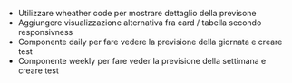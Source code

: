 - Utilizzare wheather code per mostrare dettaglio della previsone
- Aggiungere visualizzazione alternativa fra card / tabella secondo responsivness
- Componente daily per fare vedere la previsione della giornata e creare test
- Componente weekly per fare veder la previsione della settimana e creare test
